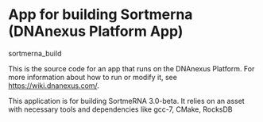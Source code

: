 <!-- dx-header -->
# App for building Sortmerna (DNAnexus Platform App)

sortmerna_build

This is the source code for an app that runs on the DNAnexus Platform.
For more information about how to run or modify it, see
https://wiki.dnanexus.com/.
<!-- /dx-header -->

<!-- Insert a description of your app here -->
This application is for building SortmeRNA 3.0-beta. It relies on an asset with necessary tools and dependencies like gcc-7, CMake, RocksDB
